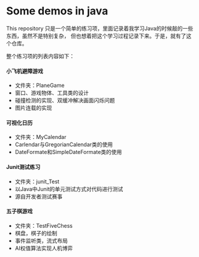 # Some demos in java
This repository 只是一个简单的练习项，里面记录着我学习Java的时候敲的一些东西，虽然不是特别复杂，
但也想着把这个学习过程记录下来。于是，就有了这个仓库。

整个练习项的列表内容如下：
#### 小飞机避障游戏
- 文件夹：PlaneGame
- 窗口、游戏物体、工具类的设计
- 碰撞检测的实现、双缓冲解决画面闪烁问题
- 图片连载的实现

#### 可视化日历
- 文件夹：MyCalendar
- Carlendar与GregorianCalendar类的使用
- DateFormate和SimpleDateFormate类的使用

#### Junit测试练习
- 文件夹：junit_Test
- 以Java中Junit的单元测试方式对代码进行测试
- 源自开发者测试赛事

#### 五子棋游戏
- 文件夹：TestFiveChess
- 棋盘，棋子的绘制
- 事件监听类，流式布局
- AI权值算法实现人机博弈
